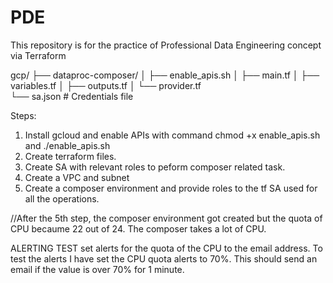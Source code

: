 # PDE
This repository is for the practice of Professional Data Engineering concept via Terraform

gcp/
├── dataproc-composer/
│   ├── enable_apis.sh
│   ├── main.tf
│   ├── variables.tf
│   ├── outputs.tf
│   └── provider.tf     
    └── sa.json       # Credentials file



Steps:
1. Install gcloud and enable APIs with command chmod +x enable_apis.sh and ./enable_apis.sh 
2. Create terraform files.
3. Create SA with relevant roles to peform composer related task.
4. Create a VPC and subnet
5. Create a composer environment and provide roles to the tf SA used for all the operations. 




//After the 5th step, the composer environment got created but the quota of CPU becaume 22 out of 24. The composer takes a lot of CPU. 






ALERTING TEST
set alerts for the quota of the CPU to the email address. 
To test the alerts I have set the  CPU quota alerts to 70%. 
This should send an email if the value is over 70% for 1 minute. 











